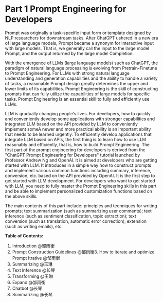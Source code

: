 # Part 1 Prompt Engineering for Developers

Prompt was originally a task-specific input form or template designed by NLP researchers for downstream tasks. After ChatGPT ushered in a new era of large language models, Prompt became a synonym for interactive input with large models. That is, we generally call the input to the large model Prompt, and the output returned by the large model Completion.

With the emergence of LLMs (large language models) such as ChatGPT, the paradigm of natural language processing is evolving from Pretrain-Finetune to Prompt Engineering. For LLMs with strong natural language understanding and generation capabilities and the ability to handle a variety of tasks, a reasonable Prompt design greatly determines the upper and lower limits of its capabilities. Prompt Engineering is the skill of constructing prompts that can fully utilize the capabilities of large models for specific tasks. Prompt Engineering is an essential skill to fully and efficiently use LLMs.

LLM is gradually changing people's lives. For developers, how to quickly and conveniently develop some applications with stronger capabilities and integrated LLM based on the API provided by LLM to conveniently implement someA newer and more practical ability is an important ability that needs to be learned urgently. To efficiently develop applications that integrate LLM based on APIs, the first thing is to learn how to use LLM reasonably and efficiently, that is, how to build Prompt Engineering. The first part of the prompt engineering for developers is derived from the "ChatGPT Prompt Engineering for Developers" tutorial launched by Professor Andrew Ng and OpenAI. It is aimed at developers who are getting started with LLM. It introduces in a simple way how to construct prompts and implement various common functions including summary, inference, conversion, etc. based on the API provided by OpenAI. It is the first step to get started with LLM development. For developers who want to get started with LLM, you need to fully master the Prompt Engineering skills in this part and be able to implement personalized customization functions based on the above skills.

The main contents of this part include: principles and techniques for writing prompts; text summarization (such as summarizing user comments); text inference (such as sentiment classification, topic extraction); text conversion (such as translation, automatic error correction); extension (such as writing emails), etc.

**Table of Contents:**

1. Introduction @邹雨衡
2. Prompt Construction Guidelines @邹雨衡3. How to iterate and optimize Prompt Itrative @邹雨衡
4. Summarizing @玉琳
5. Text inference @长琴
6. Transforming @玉琳
7. Expand @邹雨衡
8. Chatbot @长琴
9. Summarizing @长琴